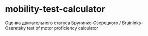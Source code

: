 # mobility-test-calculator
Оценка двигательного статуса Брунинкс-Озерецкого / Bruininks-Oseretsky test of motor proficiency calculator
